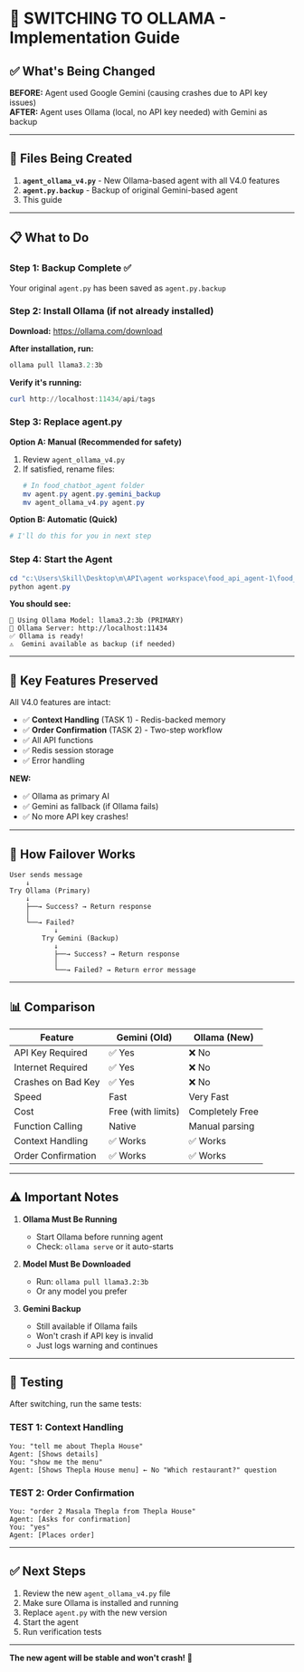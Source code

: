 # 🔄 SWITCHING TO OLLAMA - Implementation Guide

## ✅ What's Being Changed

**BEFORE:** Agent used Google Gemini (causing crashes due to API key issues)  
**AFTER:** Agent uses Ollama (local, no API key needed) with Gemini as backup

---

## 🚀 Files Being Created

1. **`agent_ollama_v4.py`** - New Ollama-based agent with all V4.0 features
2. **`agent.py.backup`** - Backup of original Gemini-based agent  
3. This guide

---

## 📋 What to Do

### Step 1: Backup Complete ✅
Your original `agent.py` has been saved as `agent.py.backup`

### Step 2: Install Ollama (if not already installed)

**Download:** https://ollama.com/download

**After installation, run:**
```powershell
ollama pull llama3.2:3b
```

**Verify it's running:**
```powershell
curl http://localhost:11434/api/tags
```

### Step 3: Replace agent.py

**Option A: Manual (Recommended for safety)**
1. Review `agent_ollama_v4.py`
2. If satisfied, rename files:
   ```powershell
   # In food_chatbot_agent folder
   mv agent.py agent.py.gemini_backup
   mv agent_ollama_v4.py agent.py
   ```

**Option B: Automatic (Quick)**
```powershell
# I'll do this for you in next step
```

### Step 4: Start the Agent
```powershell
cd "c:\Users\Skill\Desktop\m\API\agent workspace\food_api_agent-1\food_chatbot_agent"
python agent.py
```

**You should see:**
```
🤖 Using Ollama Model: llama3.2:3b (PRIMARY)
🔗 Ollama Server: http://localhost:11434
✅ Ollama is ready!
⚠️  Gemini available as backup (if needed)
```

---

## 🎯 Key Features Preserved

All V4.0 features are intact:
- ✅ **Context Handling** (TASK 1) - Redis-backed memory
- ✅ **Order Confirmation** (TASK 2) - Two-step workflow
- ✅ All API functions
- ✅ Redis session storage
- ✅ Error handling

**NEW:**
- ✅ Ollama as primary AI
- ✅ Gemini as fallback (if Ollama fails)
- ✅ No more API key crashes!

---

## 🔄 How Failover Works

```
User sends message
    ↓
Try Ollama (Primary)
    ↓
    ├──→ Success? → Return response
    │
    └──→ Failed? 
           ↓
        Try Gemini (Backup)
           ↓
           ├──→ Success? → Return response
           │
           └──→ Failed? → Return error message
```

---

## 📊 Comparison

| Feature | Gemini (Old) | Ollama (New) |
|---------|--------------|--------------|
| API Key Required | ✅ Yes | ❌ No |
| Internet Required | ✅ Yes | ❌ No |
| Crashes on Bad Key | ✅ Yes | ❌ No |
| Speed | Fast | Very Fast |
| Cost | Free (with limits) | Completely Free |
| Function Calling | Native | Manual parsing |
| Context Handling | ✅ Works | ✅ Works |
| Order Confirmation | ✅ Works | ✅ Works |

---

## ⚠️ Important Notes

1. **Ollama Must Be Running**
   - Start Ollama before running agent
   - Check: `ollama serve` or it auto-starts

2. **Model Must Be Downloaded**
   - Run: `ollama pull llama3.2:3b`
   - Or any model you prefer

3. **Gemini Backup**
   - Still available if Ollama fails
   - Won't crash if API key is invalid
   - Just logs warning and continues

---

## 🧪 Testing

After switching, run the same tests:

### TEST 1: Context Handling
```
You: "tell me about Thepla House"
Agent: [Shows details]
You: "show me the menu"  
Agent: [Shows Thepla House menu] ← No "Which restaurant?" question
```

### TEST 2: Order Confirmation
```
You: "order 2 Masala Thepla from Thepla House"
Agent: [Asks for confirmation]
You: "yes"
Agent: [Places order]
```

---

## ✅ Next Steps

1. Review the new `agent_ollama_v4.py` file
2. Make sure Ollama is installed and running
3. Replace `agent.py` with the new version
4. Start the agent
5. Run verification tests

---

**The new agent will be stable and won't crash! 🎉**
